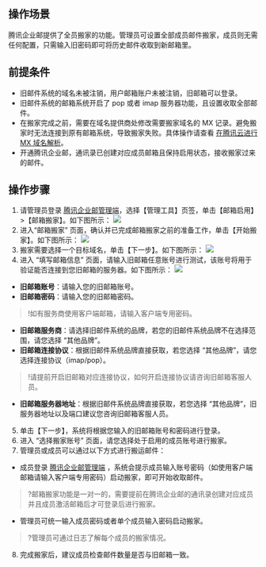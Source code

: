 ## 操作场景
腾讯企业邮提供了全员搬家的功能。管理员可设置全部成员邮件搬家，成员则无需任何配置，只需输入旧密码即可将历史邮件收取到新邮箱里。

## 前提条件
- 旧邮件系统的域名未被注销，用户邮箱账户未被注销，旧邮箱可以登录。
- 旧邮件系统的邮箱系统开启了 pop 或者 imap 服务器功能，且设置收取全部邮件。
- 在搬家完成之前，需要在域名提供商处修改需要搬家域名的 MX 记录。避免搬家时无法连接到原有邮箱系统，导致搬家失败。具体操作请查看 [在腾讯云进行 MX 域名解析](https://cloud.tencent.com/document/product/613/46023)。
- 开通腾讯企业邮，通讯录已创建对应成员邮箱且保持启用状态，接收搬家过来的邮件。

## 操作步骤
1. 请管理员登录 [腾讯企业邮管理端](https://exmail.qq.com/)，选择【管理工具】页签，单击【邮箱启用】>【邮箱搬家】。如下图所示：
![](https://main.qcloudimg.com/raw/2f93440125b0d93957d70bb7672528e6.png)
2. 进入“邮箱搬家” 页面，确认并已完成邮箱搬家之前的准备工作，单击【开始搬家】。如下图所示：
![](https://main.qcloudimg.com/raw/a607c938e7e736e1d97dfef00c7be53c.png)
3. 搬家需要选择一个目标域名，单击【下一步】。如下图所示：
![](https://main.qcloudimg.com/raw/038107e8235a67369a91780b35d394b5.png)
4. 进入 “填写邮箱信息” 页面，请输入旧邮箱任意账号进行测试，该账号将用于验证能否连接到您旧邮箱的服务器。如下图所示：
![](https://main.qcloudimg.com/raw/10f103dedca40a400b90d70ef85005f5.png)
 - **旧邮箱账号**：请输入您的旧邮箱账号。
 - **旧邮箱密码**：请输入您的旧邮箱密码。
>!如有服务商使用客户端邮箱，请输入客户端专用密码。
>
 - **旧邮箱服务商**：请选择旧邮件系统的品牌，若您的旧邮件系统品牌不在选择范围，请您选择 “其他品牌”。
 - **旧邮箱连接协议**：根据旧邮件系统品牌直接获取，若您选择 “其他品牌”，请您选择连接协议（imap/pop）。
 >!请提前开启旧邮箱对应连接协议，如何开启连接协议请咨询旧邮箱客服人员。
>
 - **旧邮箱服务器地址**：根据旧邮件系统品牌直接获取，若您选择 “其他品牌”，旧服务器地址以及端口建议您咨询旧邮箱客服人员。
5. 单击【下一步】，系统将根据您输入的旧邮箱账号和密码进行登录。
6. 进入 “选择搬家账号” 页面，请您选择处于启用的成员账号进行搬家。
7. 管理员或成员可以通过以下方式进行搬运邮件：
 - 成员登录 [腾讯企业邮管理端](https://exmail.qq.com/) ，系统会提示成员输入账号密码（如使用客户端邮箱请输入客户端专用密码）启动搬家，即可开始收取邮件。
>?邮箱搬家功能是一对一的，需要提前在腾讯企业邮的通讯录创建对应成员并且成员激活邮箱后才可登录后进行搬家。
 - 管理员可统一输入成员密码或者单个成员输入密码启动搬家。
>?管理员可通过日志了解每个成员的搬家情况。
8. 完成搬家后，建议成员检查邮件数量是否与旧邮箱一致。

